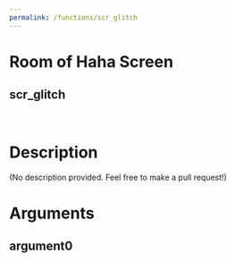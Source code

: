 ```yaml
---
permalink: /functions/scr_glitch
---
```

# Room of Haha Screen  
## scr_glitch  
&nbsp;  
# Description  
(No description provided. Feel free to make a pull request!) 
&nbsp;  
# Arguments
## argument0

&nbsp;  


